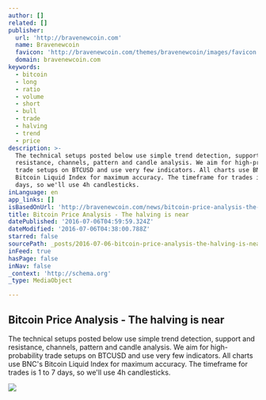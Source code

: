 ```yaml
---
author: []
related: []
publisher:
  url: 'http://bravenewcoin.com'
  name: Bravenewcoin
  favicon: 'http://bravenewcoin.com/themes/bravenewcoin/images/favicon.ico'
  domain: bravenewcoin.com
keywords:
  - bitcoin
  - long
  - ratio
  - volume
  - short
  - bull
  - trade
  - halving
  - trend
  - price
description: >-
  The technical setups posted below use simple trend detection, support and
  resistance, channels, pattern and candle analysis. We aim for high-probability
  trade setups on BTCUSD and use very few indicators. All charts use BNC's
  Bitcoin Liquid Index for maximum accuracy. The timeframe for trades is 1 to 7
  days, so we'll use 4h candlesticks.
inLanguage: en
app_links: []
isBasedOnUrl: 'http://bravenewcoin.com/news/bitcoin-price-analysis-the-halving-is-near/'
title: Bitcoin Price Analysis - The halving is near
datePublished: '2016-07-06T04:59:59.324Z'
dateModified: '2016-07-06T04:38:00.788Z'
starred: false
sourcePath: _posts/2016-07-06-bitcoin-price-analysis-the-halving-is-near.md
inFeed: true
hasPage: false
inNav: false
_context: 'http://schema.org'
_type: MediaObject

---
```

<article style=""><h1>Bitcoin Price Analysis - The halving is near</h1><p>The technical setups posted below use simple trend detection, support and resistance, channels, pattern and candle analysis. We aim for high-probability trade setups on BTCUSD and use very few indicators. All charts use BNC's Bitcoin Liquid Index for maximum accuracy. The timeframe for trades is 1 to 7 days, so we'll use 4h candlesticks.</p><img src="http://bravenewcoin.com/assets/Uploads/_resampled/CroppedImage400400-Whalclub-Cover.jpg" /></article>